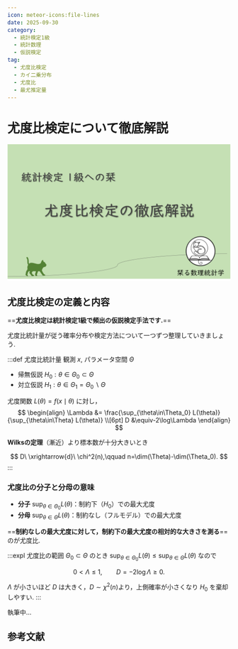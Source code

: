 ```yaml
---
icon: meteor-icons:file-lines
date: 2025-09-30
category:
  - 統計検定1級
  - 統計数理
  - 仮説検定
tag:
  - 尤度比検定
  - カイ二乗分布
  - 尤度比
  - 最尤推定量
---
```


# 尤度比検定について徹底解説

<div style="display: flex; gap: 10px; justify-content: center;">
  <img src="/assets/images/test/likelihood_ratio/thumbnail.png" style="max-width: 100%; height: auto;">
</div>

## 尤度比検定の定義と内容

==**尤度比検定は統計検定1級で頻出の仮説検定手法です.**==

尤度比統計量が従う確率分布や検定方法について一つずつ整理していきましょう.


:::def 尤度比統計量
観測 $x$, パラメータ空間 $\Theta$

- 帰無仮説 $H_0:\theta\in\Theta_0\subset\Theta$
- 対立仮説 $H_1:\theta\in\Theta_1 = \Theta_0 \backslash \Theta$

尤度関数 $L(\theta)=f(x\mid\theta)$ に対し，
$$
\begin{align}
\Lambda &= \frac{\sup_{\theta\in\Theta_0} L(\theta)}{\sup_{\theta\in\Theta} L(\theta)} \\[6pt]
D &\equiv-2\log\Lambda
\end{align}
$$

**Wilksの定理**（漸近）より標本数が十分大きいとき

$$
D\ \xrightarrow{d}\ \chi^2(n),\qquad n=\dim(\Theta)-\dim(\Theta_0).
$$
:::

### 尤度比の分子と分母の意味
- **分子** $\sup_{\theta\in\Theta_0} L(\theta)$：制約下（$H_0$）での最大尤度  
- **分母** $\sup_{\theta\in\Theta} L(\theta)$：制約なし（フルモデル）での最大尤度

==**制約なしの最大尤度に対して，制約下の最大尤度の相対的な大きさを測る**== のが尤度比.

:::expl 尤度比の範囲
$\Theta_0\subset\Theta$ のとき $\sup_{\theta \in \Theta_0}L(\theta)\le \sup_{\theta \in \Theta}L(\theta)$ なので

$$
0<\Lambda\le 1,\qquad D=-2\log\Lambda\ge 0.
$$

$\Lambda$ が小さいほど $D$ は大きく，$D\sim\chi^2(n)$より，上側確率が小さくなり $H_0$ を棄却しやすい.
:::

執筆中...

## 参考文献

<AffiliateBook id="takemura_gen_stats"/>
